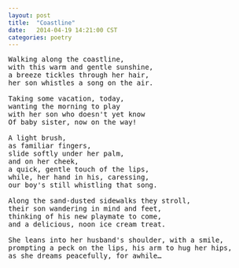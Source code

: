 ```yaml
---
layout: post
title:  "Coastline"
date:   2014-04-19 14:21:00 CST
categories: poetry
---
```

<pre>
Walking along the coastline,
with this warm and gentle sunshine,
a breeze tickles through her hair,
her son whistles a song on the air.

Taking some vacation, today,
wanting the morning to play
with her son who doesn't yet know
Of baby sister, now on the way!

A light brush,
as familiar fingers,
slide softly under her palm,
and on her cheek,
a quick, gentle touch of the lips,
while, her hand in his, caressing,
our boy's still whistling that song.

Along the sand-dusted sidewalks they stroll,
their son wandering in mind and feet,
thinking of his new playmate to come,
and a delicious, noon ice cream treat.

She leans into her husband's shoulder, with a smile,
prompting a peck on the lips, his arm to hug her hips,
as she dreams peacefully, for awhile…
</pre>
